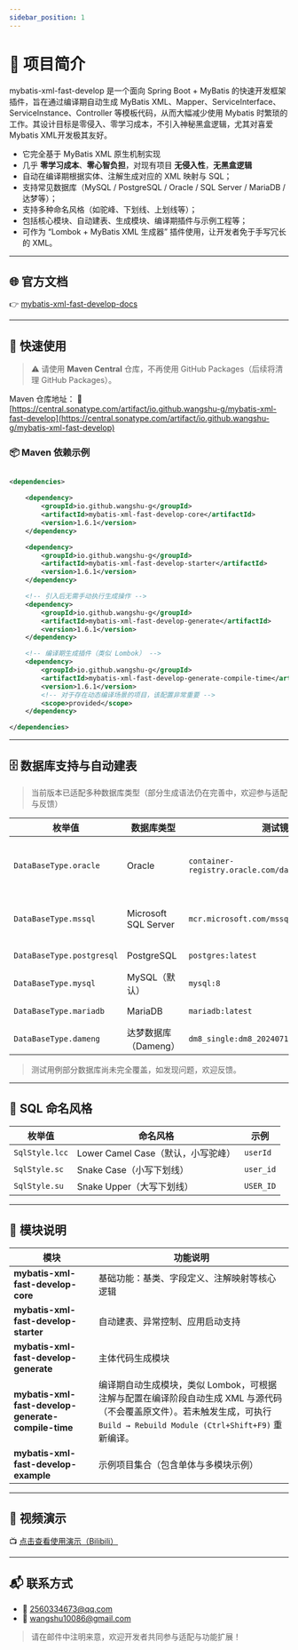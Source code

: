 ```yaml
---
sidebar_position: 1
---
```


# 📘 项目简介

mybatis-xml-fast-develop 是一个面向 Spring Boot + MyBatis 的快速开发框架插件，旨在通过编译期自动生成 MyBatis
XML、Mapper、ServiceInterface、ServiceInstance、Controller 等模板代码，从而大幅减少使用 Mybatis 时繁琐的工作。其设计目标是零侵入、零学习成本，不引入神秘黑盒逻辑，尤其对喜爱Mybatis
XML开发极其友好。

* 它完全基于 MyBatis XML 原生机制实现
* 几乎 **零学习成本**、**零心智负担**，对现有项目 **无侵入性**，**无黑盒逻辑**
* 自动在编译期根据实体、注解生成对应的 XML 映射与 SQL；
* 支持常见数据库（MySQL / PostgreSQL / Oracle / SQL Server / MariaDB / 达梦等）；
* 支持多种命名风格（如驼峰、下划线、上划线等）；
* 包括核心模块、自动建表、生成模块、编译期插件与示例工程等；
* 可作为 “Lombok + MyBatis XML 生成器” 插件使用，让开发者免于手写冗长的 XML。

---

## 🌐 官方文档

👉 [mybatis-xml-fast-develop-docs](https://wangshu-g.github.io/mybatis-xml-fast-develop-docs/)

---

## 🚀 快速使用

> ⚠️ 请使用 **Maven Central** 仓库，不再使用 GitHub Packages（后续将清理 GitHub Packages）。

Maven 仓库地址：
🔗 [https://central.sonatype.com/artifact/io.github.wangshu-g/mybatis-xml-fast-develop](https://central.sonatype.com/artifact/io.github.wangshu-g/mybatis-xml-fast-develop)

### 📦 Maven 依赖示例

```xml

<dependencies>

    <dependency>
        <groupId>io.github.wangshu-g</groupId>
        <artifactId>mybatis-xml-fast-develop-core</artifactId>
        <version>1.6.1</version>
    </dependency>

    <dependency>
        <groupId>io.github.wangshu-g</groupId>
        <artifactId>mybatis-xml-fast-develop-starter</artifactId>
        <version>1.6.1</version>
    </dependency>

    <!-- 引入后无需手动执行生成操作 -->
    <dependency>
        <groupId>io.github.wangshu-g</groupId>
        <artifactId>mybatis-xml-fast-develop-generate</artifactId>
        <version>1.6.1</version>
    </dependency>

    <!-- 编译期生成插件（类似 Lombok） -->
    <dependency>
        <groupId>io.github.wangshu-g</groupId>
        <artifactId>mybatis-xml-fast-develop-generate-compile-time</artifactId>
        <version>1.6.1</version>
        <!-- 对于存在动态编译场景的项目，该配置非常重要 -->
        <scope>provided</scope>
    </dependency>

</dependencies>
```

---

## 🗄️ 数据库支持与自动建表

> 当前版本已适配多种数据库类型（部分生成语法仍在完善中，欢迎参与适配与反馈）

| 枚举值                       | 数据库类型                | 测试镜像版本                                               | 精确版本                                         |
|---------------------------|----------------------|------------------------------------------------------|----------------------------------------------|
| `DataBaseType.oracle`     | Oracle               | `container-registry.oracle.com/database/free:latest` | Oracle Database 23ai Free Release 23.0.0.0.0 |
| `DataBaseType.mssql`      | Microsoft SQL Server | `mcr.microsoft.com/mssql/server:2019-latest`         | SQL Server 2019 (RTM-CU32-GDR, 15.0.4440.1)  |
| `DataBaseType.postgresql` | PostgreSQL           | `postgres:latest`                                    | PostgreSQL 17.6                              |
| `DataBaseType.mysql`      | MySQL（默认）            | `mysql:8`                                            | MySQL 8.4.6                                  |
| `DataBaseType.mariadb`    | MariaDB              | `mariadb:latest`                                     | MariaDB 12.0.2                               |
| `DataBaseType.dameng`     | 达梦数据库（Dameng）        | `dm8_single:dm8_20240715_rev232765_x86_rh6_64`       | DM8 v8                                       |

> 测试用例部分数据库尚未完全覆盖，如发现问题，欢迎反馈。

---

## 🧾 SQL 命名风格

| 枚举值            | 命名风格                      | 示例        |
|----------------|---------------------------|-----------|
| `SqlStyle.lcc` | Lower Camel Case（默认，小写驼峰） | `userId`  |
| `SqlStyle.sc`  | Snake Case（小写下划线）         | `user_id` |
| `SqlStyle.su`  | Snake Upper（大写下划线）        | `USER_ID` |

---

## 🧩 模块说明

| 模块                                                 | 功能说明                                                                                                              |
|----------------------------------------------------|-------------------------------------------------------------------------------------------------------------------|
| **mybatis-xml-fast-develop-core**                  | 基础功能：基类、字段定义、注解映射等核心逻辑                                                                                            |
| **mybatis-xml-fast-develop-starter**               | 自动建表、异常控制、应用启动支持                                                                                                  |
| **mybatis-xml-fast-develop-generate**              | 主体代码生成模块                                                                                                          |
| **mybatis-xml-fast-develop-generate-compile-time** | 编译期自动生成模块，类似 Lombok，可根据注解与配置在编译阶段自动生成 XML 与源代码（不会覆盖原文件）。若未触发生成，可执行 `Build → Rebuild Module (Ctrl+Shift+F9)` 重新编译。 |
| **mybatis-xml-fast-develop-example**               | 示例项目集合（包含单体与多模块示例）                                                                                                |

---

## 🎥 视频演示

📺 [点击查看使用演示（Bilibili）](https://www.bilibili.com/video/BV17t5kzNEU2)

---

## 📬 联系方式

* 📧 [2560334673@qq.com](mailto:2560334673@qq.com)
* 📧 [wangshu10086@gmail.com](mailto:wangshu10086@gmail.com)

> 请在邮件中注明来意，欢迎开发者共同参与适配与功能扩展！